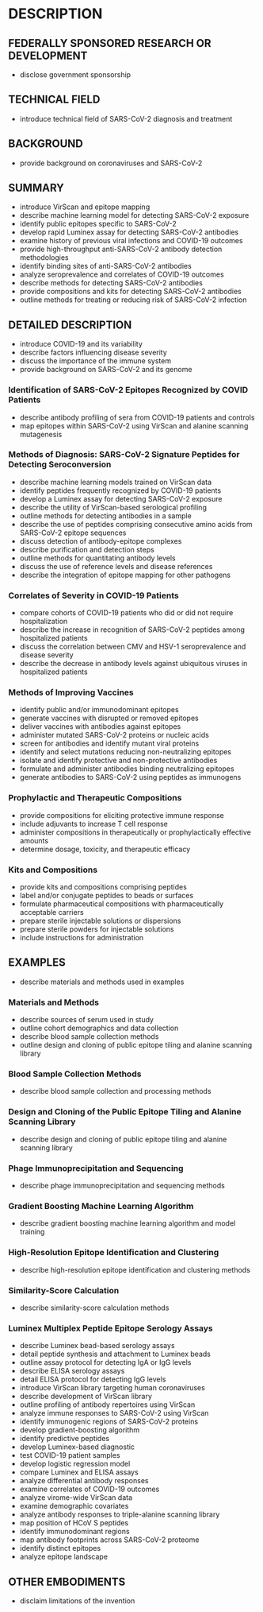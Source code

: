 # DESCRIPTION

## FEDERALLY SPONSORED RESEARCH OR DEVELOPMENT

- disclose government sponsorship

## TECHNICAL FIELD

- introduce technical field of SARS-CoV-2 diagnosis and treatment

## BACKGROUND

- provide background on coronaviruses and SARS-CoV-2

## SUMMARY

- introduce VirScan and epitope mapping
- describe machine learning model for detecting SARS-CoV-2 exposure
- identify public epitopes specific to SARS-CoV-2
- develop rapid Luminex assay for detecting SARS-CoV-2 antibodies
- examine history of previous viral infections and COVID-19 outcomes
- provide high-throughput anti-SARS-CoV-2 antibody detection methodologies
- identify binding sites of anti-SARS-CoV-2 antibodies
- analyze seroprevalence and correlates of COVID-19 outcomes
- describe methods for detecting SARS-CoV-2 antibodies
- provide compositions and kits for detecting SARS-CoV-2 antibodies
- outline methods for treating or reducing risk of SARS-CoV-2 infection

## DETAILED DESCRIPTION

- introduce COVID-19 and its variability
- describe factors influencing disease severity
- discuss the importance of the immune system
- provide background on SARS-CoV-2 and its genome

### Identification of SARS-CoV-2 Epitopes Recognized by COVID Patients

- describe antibody profiling of sera from COVID-19 patients and controls
- map epitopes within SARS-CoV-2 using VirScan and alanine scanning mutagenesis

### Methods of Diagnosis: SARS-CoV-2 Signature Peptides for Detecting Seroconversion

- describe machine learning models trained on VirScan data
- identify peptides frequently recognized by COVID-19 patients
- develop a Luminex assay for detecting SARS-CoV-2 exposure
- describe the utility of VirScan-based serological profiling
- outline methods for detecting antibodies in a sample
- describe the use of peptides comprising consecutive amino acids from SARS-CoV-2 epitope sequences
- discuss detection of antibody-epitope complexes
- describe purification and detection steps
- outline methods for quantitating antibody levels
- discuss the use of reference levels and disease references
- describe the integration of epitope mapping for other pathogens

### Correlates of Severity in COVID-19 Patients

- compare cohorts of COVID-19 patients who did or did not require hospitalization
- describe the increase in recognition of SARS-CoV-2 peptides among hospitalized patients
- discuss the correlation between CMV and HSV-1 seroprevalence and disease severity
- describe the decrease in antibody levels against ubiquitous viruses in hospitalized patients

### Methods of Improving Vaccines

- identify public and/or immunodominant epitopes
- generate vaccines with disrupted or removed epitopes
- deliver vaccines with antibodies against epitopes
- administer mutated SARS-CoV-2 proteins or nucleic acids
- screen for antibodies and identify mutant viral proteins
- identify and select mutations reducing non-neutralizing epitopes
- isolate and identify protective and non-protective antibodies
- formulate and administer antibodies binding neutralizing epitopes
- generate antibodies to SARS-CoV-2 using peptides as immunogens

### Prophylactic and Therapeutic Compositions

- provide compositions for eliciting protective immune response
- include adjuvants to increase T cell response
- administer compositions in therapeutically or prophylactically effective amounts
- determine dosage, toxicity, and therapeutic efficacy

### Kits and Compositions

- provide kits and compositions comprising peptides
- label and/or conjugate peptides to beads or surfaces
- formulate pharmaceutical compositions with pharmaceutically acceptable carriers
- prepare sterile injectable solutions or dispersions
- prepare sterile powders for injectable solutions
- include instructions for administration

## EXAMPLES

- describe materials and methods used in examples

### Materials and Methods

- describe sources of serum used in study
- outline cohort demographics and data collection
- describe blood sample collection methods
- outline design and cloning of public epitope tiling and alanine scanning library

### Blood Sample Collection Methods

- describe blood sample collection and processing methods

### Design and Cloning of the Public Epitope Tiling and Alanine Scanning Library

- describe design and cloning of public epitope tiling and alanine scanning library

### Phage Immunoprecipitation and Sequencing

- describe phage immunoprecipitation and sequencing methods

### Gradient Boosting Machine Learning Algorithm

- describe gradient boosting machine learning algorithm and model training

### High-Resolution Epitope Identification and Clustering

- describe high-resolution epitope identification and clustering methods

### Similarity-Score Calculation

- describe similarity-score calculation methods

### Luminex Multiplex Peptide Epitope Serology Assays

- describe Luminex bead-based serology assays
- detail peptide synthesis and attachment to Luminex beads
- outline assay protocol for detecting IgA or IgG levels
- describe ELISA serology assays
- detail ELISA protocol for detecting IgG levels
- introduce VirScan library targeting human coronaviruses
- describe development of VirScan library
- outline profiling of antibody repertoires using VirScan
- analyze immune responses to SARS-CoV-2 using VirScan
- identify immunogenic regions of SARS-CoV-2 proteins
- develop gradient-boosting algorithm
- identify predictive peptides
- develop Luminex-based diagnostic
- test COVID-19 patient samples
- develop logistic regression model
- compare Luminex and ELISA assays
- analyze differential antibody responses
- examine correlates of COVID-19 outcomes
- analyze virome-wide VirScan data
- examine demographic covariates
- analyze antibody responses to triple-alanine scanning library
- map position of HCoV S peptides
- identify immunodominant regions
- map antibody footprints across SARS-CoV-2 proteome
- identify distinct epitopes
- analyze epitope landscape

## OTHER EMBODIMENTS

- disclaim limitations of the invention

